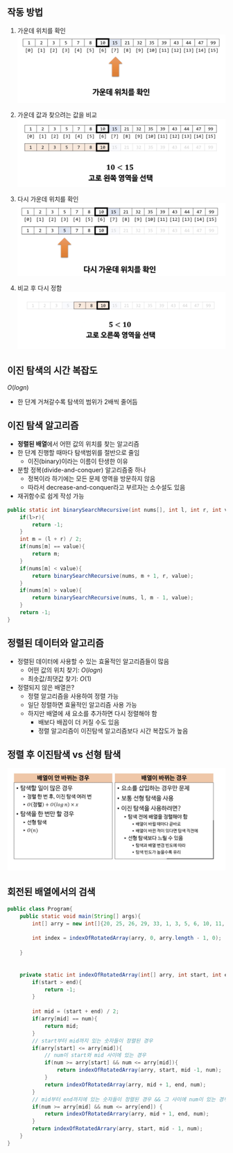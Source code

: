 
## 작동 방법

1. 가운데 위치를 확인
 ![](/images/binary_search_1.png)

 2. 가운데 값과 찾으려는 값을 비교
![](/images/binary_search_2.png)


3. 다시 가운데 위치를 확인
![](/images/binary_search_3.png)


4. 비교 후 다시 정함
![](/images/binary_search_4.png)



## 이진 탐색의 시간 복잡도

$O(log n)$ 

- 한 단계 거쳐갈수록 탐색의 범위가 2배씩 줄어듬


## 이진 탐색 알고리즘
- **정렬된 배열**에서 어떤 값의 위치를 찾는 알고리즘
- 한 단계 진행할 때마다 탐색범위를 절반으로 줄임
	- 이진(binary)이라는 이름이 탄생한 이유
- 분할 정복(divide-and-conquer) 알고리즘중 하나
	- 정복이라 하기에는 모든 문제 영역을 방문하지 않음
	- 따라서 decrease-and-conquer라고 부르자는 소수설도 있음
- 재귀함수로 쉽게 작성 가능

```java
public static int binarySearchRecursive(int nums[], int l, int r, int value){
	if(l>r){
		return -1;
	}
	int m = (l + r) / 2;
	if(nums[m] == value){
		return m;
	}
	if(nums[m] < value){
		return binarySearchRecursive(nums, m + 1, r, value);
	}
	if(nums[m] > value){
		return binarySearchRecursive(nums, l, m - 1, value);
	}
	return -1;
}
```


## 정렬된 데이터와 알고리즘
- 정렬된 데이터에 사용할 수 있는 효율적인 알고리즘들이 많음
	- 어떤 값의 위치 찾기: $O(log n)$
	- 최솟값/최댓값 찾기: $O(1)$
- 정렬되지 않은 배열은?
	- 정렬 알고리즘을 사용하여 정렬 가능
	- 일단 정렬하면 효율적인 알고리즘 사용 가능
	- 하지만 배열에 새 요소를 추가하면 다시 정렬해야 함
		- 배보다 배꼽이 더 커질 수도 있음
		- 정렬 알고리즘이 이진탐색 알고리즘보다 시간 복잡도가 높음



## 정렬 후 이진탐색 vs 선형 탐색

![](/images/binary_search_5.png)



## 회전된 배열에서의 검색

```java
public class Program{
	public static void main(String[] args){
		int[] arry = new int[]{20, 25, 26, 29, 33, 1, 3, 5, 6, 10, 11, 19};
		
		int index = indexOfRotatedArray(arry, 0, arry.length - 1, 0);
		
	}
	
	
	private static int indexOfRotatedArray(int[] arry, int start, int end, int num){
		if(start > end){
			return -1;
		}
		
		int mid = (start + end) / 2;
		if(arry[mid] == num){
			return mid;
		}
		// start부터 mid까지 있는 숫자들이 정렬된 경우
		if(arry[start] <= arry[mid]){
			// num이 start와 mid 사이에 있는 경우
			if(num >= arry[start] && num <= arry[mid]){
				return indexOfRotatedArray(arry, start, mid -1, num);
			}
			return indexOfRotatedArray(arry, mid + 1, end, num);
		}
		// mid부터 end까지에 있는 숫자들이 정렬된 경우 && 그 사이에 num이 있는 경우
		if(num >= arry[mid] && num <= arry[end]) {
			return indexOfRotatedArrary(arry, mid + 1, end, num);
		}
		return indexOfRotatedArrary(arry, start, mid - 1, num);
	}
}
```